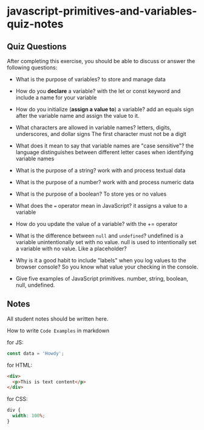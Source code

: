 # javascript-primitives-and-variables-quiz-notes

## Quiz Questions

After completing this exercise, you should be able to discuss or answer the following questions:

- What is the purpose of variables?
  to store and manage data

- How do you **declare** a variable?
  with the let or const keyword and include a name for your variable

- How do you initialize (**assign a value to**) a variable?
  add an equals sign after the variable name and assign the value to it.

- What characters are allowed in variable names?
  letters, digits, underscores, and dollar signs
  The first character must not be a digit

- What does it mean to say that variable names are "case sensitive"?
  the language distinguishes between different letter cases when identifying variable names

- What is the purpose of a string?
  work with and process textual data

- What is the purpose of a number?
  work with and process numeric data

- What is the purpose of a boolean?
  To store yes or no values

- What does the `=` operator mean in JavaScript?
  it assigns a value to a variable

- How do you update the value of a variable?
  with the += operator

- What is the difference between `null` and `undefined`?
  undefined is a variable unintentionally set with no value.
  null is used to intentionally set a variable with no value. Like a placeholder?

- Why is it a good habit to include "labels" when you log values to the browser console?
  So you know what value your checking in the console.

- Give five examples of JavaScript primitives.
  number, string, boolean, null, undefined.

## Notes

All student notes should be written here.

How to write `Code Examples` in markdown

for JS:

```javascript
const data = 'Howdy';
```

for HTML:

```html
<div>
  <p>This is text content</p>
</div>
```

for CSS:

```css
div {
  width: 100%;
}
```

